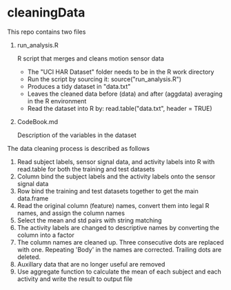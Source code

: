 cleaningData
============

This repo contains two files

 1. run_analysis.R
        
    R script that merges and cleans motion sensor data
        
      * The "UCI HAR Dataset" folder needs to be in the R work directory
      * Run the script by sourcing it: source("run_analysis.R")
      * Produces a tidy dataset in "data.txt"
      * Leaves the cleaned data before (data) and after (aggdata) averaging in the R environment
      * Read the dataset into R by: read.table("data.txt", header = TRUE)

 2. CodeBook.md
    
    Description of the variables in the dataset
    
The data cleaning process is described as follows

 1. Read subject labels, sensor signal data, and activity labels into R with read.table for both the training and test datasets
 2. Column bind the subject labels and the activity labels onto the sensor signal data
 3. Row bind the training and test datasets together to get the main data.frame
 4. Read the original column (feature) names, convert them into legal R names, and assign the column names
 5. Select the mean and std pairs with string matching
 6. The activity labels are changed to descriptive names by converting the column into a factor
 7. The column names are cleaned up. Three consecutive dots are replaced with one. Repeating 'Body' in the names are corrected. Trailing dots are deleted.
 8. Auxillary data that are no longer useful are removed
 9. Use aggregate function to calculate the mean of each subject and each activity and write the result to output file